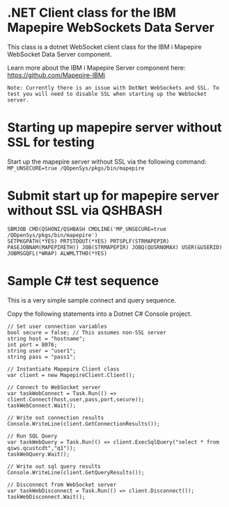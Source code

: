 # .NET Client class for the IBM Mapepire WebSockets Data Server
This class is a dotnet WebSocket client class for the IBM i Mapepire WebSocket Data Server component.   

Learn more about the IBM i Mapepire Server component here:   
https://github.com/Mapepire-IBMi

```Note: Currently there is an issue with DotNet WebSockets and SSL. To test you will need to disable SSL when starting up the WebSocket server.```

# Starting up mapepire server without SSL for testing   
Start up the mapepire server without SSL via the following command:   
```MP_UNSECURE=true /QOpenSys/pkgs/bin/mapepire```

# Submit start up for mapepire server without SSL via QSHBASH   
```
SBMJOB CMD(QSHONI/QSHBASH CMDLINE('MP_UNSECURE=true /QOpenSys/pkgs/bin/mapepire') 
SETPKGPATH(*YES) PRTSTDOUT(*YES) PRTSPLF(STRMAPEPIR)
PASEJOBNAM(MAPEPIRETH)) JOB(STRMAPEPIR) JOBQ(QUSRNOMAX) USER(&USERID)
JOBMSGQFL(*WRAP) ALWMLTTHD(*YES)            
```

# Sample C# test sequence   
This is a very simple sample connect and query sequence.   

Copy the following statements into a Dotnet C# Console project. 
```
// Set user connection variables
bool secure = false; // This assumes non-SSL server
string host = "hostname";
int port = 8076;
string user = "user1";
string pass = "pass1";

// Instantiate Mapepire Client class
var client = new MapepireClient.Client();

// Connect to WebSocket server
var taskWebConnect = Task.Run(() => client.Connect(host,user,pass,port,secure));
taskWebConnect.Wait();

// Write out connection results
Console.WriteLine(client.GetConnectionResults());

// Run SQL Query
var taskWebQuery = Task.Run(() => client.ExecSqlQuery("select * from qiws.qcustcdt","q1"));
taskWebQuery.Wait();

// Write out sql query results
Console.WriteLine(client.GetQueryResults());

// Disconnect from WebSocket server
var taskWebDisconnect = Task.Run(() => client.Disconnect());
taskWebDisconnect.Wait();
```
